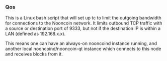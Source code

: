 ### Qos ###

This is a Linux bash script that will set up tc to limit the outgoing bandwidth for connections to the Nooncoin network. It limits outbound TCP traffic with a source or destination port of 9333, but not if the destination IP is within a LAN (defined as 192.168.x.x).

This means one can have an always-on nooncoind instance running, and another local nooncoind/nooncoin-qt instance which connects to this node and receives blocks from it.
